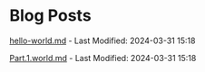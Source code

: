 # Blog Posts

[hello-world.md](_posts/hello-world.md) - Last Modified: 2024-03-31 15:18

[Part.1.world.md](_posts/Part.1.world.md) - Last Modified: 2024-03-31 15:18


